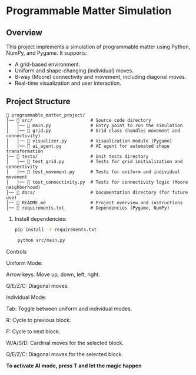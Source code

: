 # Programmable Matter Simulation

## Overview
This project implements a simulation of programmable matter using Python, NumPy, and Pygame. It supports:
- A grid-based environment.
- Uniform and shape-changing (individual) moves.
- 8-way (Moore) connectivity and movement, including diagonal moves.
- Real-time visualization and user interaction.

## Project Structure
```
📂 programmable_matter_project/
│── 📂 src/                      # Source code directory
│   │── 📜 main.py               # Entry point to run the simulation
│   │── 📜 grid.py               # Grid class (handles movement and connectivity)
│   │── 📜 visualizer.py         # Visualization module (Pygame)
│   │── 📜 ai_agent.py           # AI agent for automated shape transformation
│── 📂 tests/                    # Unit tests directory
│   │── 📜 test_grid.py          # Tests for grid initialization and connectivity
│   │── 📜 test_movement.py      # Tests for uniform and individual movement
│   │── 📜 test_connectivity.py  # Tests for connectivity logic (Moore neighborhood)
│── 📂 docs/                     # Documentation directory (for future use)
│── 📜 README.md                 # Project overview and instructions
│── 📜 requirements.txt          # Dependencies (Pygame, NumPy)
```


1. Install dependencies:
   ```bash
   pip install -r requirements.txt
   ```

   ```bash
    python src/main.py
    ```


Controls

Uniform Mode:

Arrow keys: Move up, down, left, right.

Q/E/Z/C: Diagonal moves.


Individual Mode:

Tab: Toggle between uniform and individual modes.

R: Cycle to previous block.

F: Cycle to next block.

W/A/S/D: Cardinal moves for the selected block.

Q/E/Z/C: Diagonal moves for the selected block.

**To activate AI mode, press T and let the magic happen**





